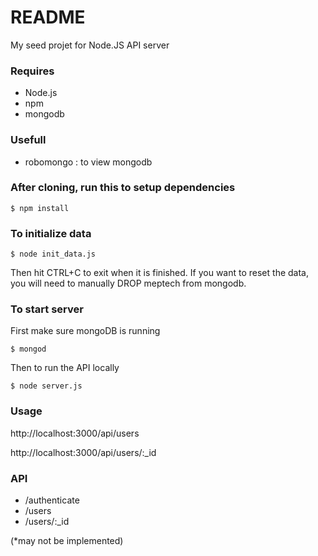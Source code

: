 # README #

My seed projet for Node.JS API server

### Requires ###

 * Node.js
 * npm
 * mongodb

### Usefull ###

 * robomongo : to view mongodb 

### After cloning, run this to setup dependencies ###

    $ npm install

### To initialize data ###

    $ node init_data.js

Then hit CTRL+C to exit when it is finished. If you want to reset the data, you will need to manually DROP meptech from mongodb.

### To start server ###

First make sure mongoDB is running

    $ mongod

Then to run the API locally

    $ node server.js

### Usage ###

http://localhost:3000/api/users

http://localhost:3000/api/users/:_id

### API ###

* /authenticate
* /users
* /users/:_id


(*may not be implemented)